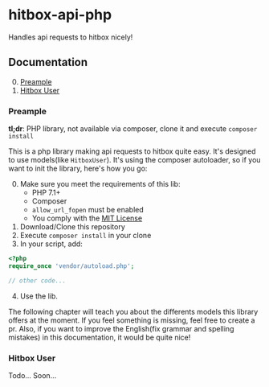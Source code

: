 # hitbox-api-php
Handles api requests to hitbox nicely!


## Documentation

0. [Preample](#preample)
1. [Hitbox User](#hitbox-user)

### Preample
**tl;dr**: PHP library, not available via composer, clone it and execute `composer install`

This is a php library making api requests to hitbox quite easy. It's designed to use models(like `HitboxUser`). It's using the composer autoloader, so if you want to init the library, here's how you go:

0. Make sure you meet the requirements of this lib:
    - PHP 7.1+
    - Composer
    - `allow_url_fopen` must be enabled
    - You comply with the [MIT License](LICENSE.md)
1. Download/Clone this repository
2. Execute `composer install` in your clone
3. In your script, add:
```php
<?php
require_once 'vendor/autoload.php';

// other code...
```
4. Use the lib.

The following chapter will teach you about the differents models this library offers at the moment. If you feel something is missing, feel free to create a pr. Also, if you want to improve the English(fix grammar and spelling mistakes) in this documentation, it would be quite nice!
### Hitbox User
Todo... Soon...